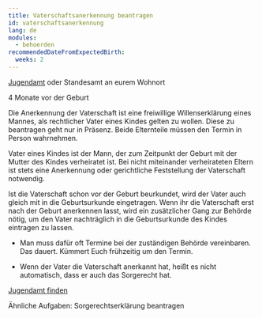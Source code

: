 ```yaml
---
title: Vaterschaftsanerkennung beantragen
id: vaterschaftsanerkennung
lang: de
modules:
  - behoerden
recommendedDateFromExpectedBirth:
  weeks: 2
---
```


<todo-extension-panel title="Wo" icon="map-marked-alt">

[Jugendamt](https://familienportal.de/dynamic/action/familienportal/125008/suche) oder Standesamt an eurem Wohnort

</todo-extension-panel>

<todo-extension-panel title="Wann (empfohlen)?" icon="calendar-check">

4 Monate vor der Geburt

</todo-extension-panel>

<todo-extension-panel title="Info" icon="info-circle">

Die Anerkennung der Vaterschaft ist eine freiwillige Willenserklärung eines Mannes,
als rechtlicher Vater eines Kindes gelten zu wollen.
Diese zu beantragen geht nur in Präsenz. Beide Elternteile müssen den Termin in Person wahrnehmen.

Vater eines Kindes ist der Mann, der zum Zeitpunkt der Geburt mit der Mutter des Kindes verheiratet ist. Bei nicht miteinander verheirateten Eltern ist stets eine Anerkennung oder gerichtliche Feststellung der Vaterschaft notwendig.

</todo-extension-panel>

<todo-extension-panel title="Allgemeine Tipps" icon="lightbulb">

Ist die Vaterschaft schon vor der Geburt beurkundet, wird der Vater auch gleich mit in die Geburtsurkunde eingetragen.
Wenn ihr die Vaterschaft erst nach der Geburt anerkennen lasst, wird ein zusätzlicher Gang zur Behörde nötig, um den Vater nachträglich in die Geburtsurkunde des Kindes eintragen zu lassen.

</todo-extension-panel>


<todo-extension-panel title="Stolperfalle" icon="exclamation">

* Man muss dafür oft Termine bei der zuständigen Behörde vereinbaren. Das dauert. Kümmert Euch frühzeitig um den Termin.

* Wenn der Vater die Vaterschaft anerkannt hat, heißt es nicht automatisch, dass er auch das <todo-link todo="sorgerechtserklärung">Sorgerecht</todo-link> hat.


</todo-extension-panel>

<todo-extension-panel title="Weiterführende Informationen" icon="external-link-alt">

[Jugendamt finden](https://familienportal.de/dynamic/action/familienportal/125008/suche)

Ähnliche Aufgaben:
<todo-link todo="sorgerechtserklärung">Sorgerechtserklärung beantragen</todo-link>
